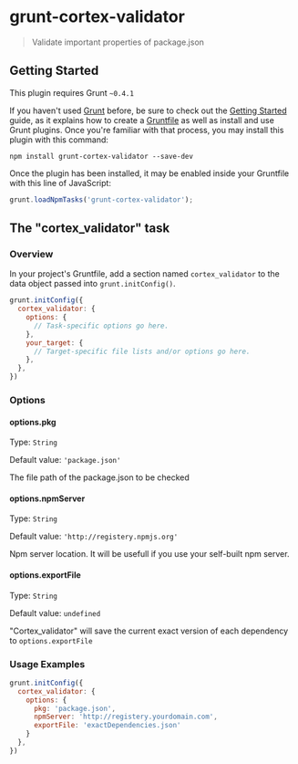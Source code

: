 # grunt-cortex-validator

> Validate important properties of package.json

## Getting Started
This plugin requires Grunt `~0.4.1`

If you haven't used [Grunt](http://gruntjs.com/) before, be sure to check out the [Getting Started](http://gruntjs.com/getting-started) guide, as it explains how to create a [Gruntfile](http://gruntjs.com/sample-gruntfile) as well as install and use Grunt plugins. Once you're familiar with that process, you may install this plugin with this command:

```shell
npm install grunt-cortex-validator --save-dev
```

Once the plugin has been installed, it may be enabled inside your Gruntfile with this line of JavaScript:

```js
grunt.loadNpmTasks('grunt-cortex-validator');
```

## The "cortex_validator" task

### Overview
In your project's Gruntfile, add a section named `cortex_validator` to the data object passed into `grunt.initConfig()`.

```js
grunt.initConfig({
  cortex_validator: {
    options: {
      // Task-specific options go here.
    },
    your_target: {
      // Target-specific file lists and/or options go here.
    },
  },
})
```

### Options

#### options.pkg
Type: `String`

Default value: `'package.json'`

The file path of the package.json to be checked

#### options.npmServer
Type: `String`

Default value: `'http://registery.npmjs.org'`

Npm server location. It will be usefull if you use your self-built npm server.

#### options.exportFile
Type: `String`

Default value: `undefined`

"Cortex_validator" will save the current exact version of each dependency to `options.exportFile`


### Usage Examples

```js
grunt.initConfig({
  cortex_validator: {
    options: {
      pkg: 'package.json',
      npmServer: 'http://registery.yourdomain.com',
      exportFile: 'exactDependencies.json'
    }
  },
})
```